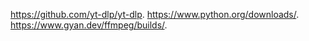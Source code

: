 https://github.com/yt-dlp/yt-dlp.
https://www.python.org/downloads/.
https://www.gyan.dev/ffmpeg/builds/.
